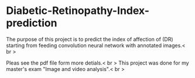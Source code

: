 # Diabetic-Retinopathy-Index-prediction
The purpose of this project is to predict the index of affection of (DR) starting from feeding convolution neural network with annotated images.< br \>

Pleas see the pdf file form more detials.< br \>
This project was done for my master's exam "Image and video analysis".< br \>
